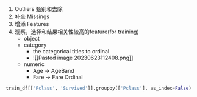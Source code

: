 
1. Outliers 甄别和去除
2. 补全 Missings
3. 增添 Features
4. 观察，选择和结果相关性较高的feature(for training)
	* object
	* category
		* the categorical titles to ordinal 
		* ![[Pasted image 20230623112408.png]]
	* numeric
		* Age -> AgeBand
		* Fare -> Fare Ordinal

```python
train_df[['Pclass', 'Survived']].groupby(['Pclass'], as_index=False)
```


